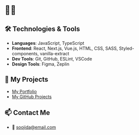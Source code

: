 # 👋🌈

## 🛠️ Technologies & Tools

- **Languages**: JavaScript, TypeScript
- **Frontend**: React, Next.js, Vue.js, HTML, CSS, SASS, Styled-components, vanilla-extract
- **Dev Tools**: Git, GitHub, ESLint, VSCode
- **Design Tools**: Figma, Zeplin

## 🔗 My Projects

- [My Portfolio](https://tulip-turtle-082.notion.site/92787179a4984c9f83b5e0fc9a44efac)
- [My GitHub Projects](https://github.com/soojida?tab=repositories)

## 📫 Contact Me

- 📧 [soojida@email.com](mailto:sujee1020@naver.com)
